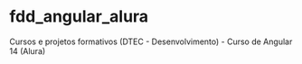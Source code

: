# fdd_angular_alura
Cursos e projetos formativos (DTEC - Desenvolvimento) - Curso de Angular 14 (Alura)
